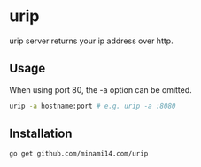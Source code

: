 # urip
urip server returns your ip address over http.

## Usage

When using port 80, the -a option can be omitted.
```bash
urip -a hostname:port # e.g. urip -a :8080
```

## Installation

```bash
go get github.com/minami14.com/urip
```
